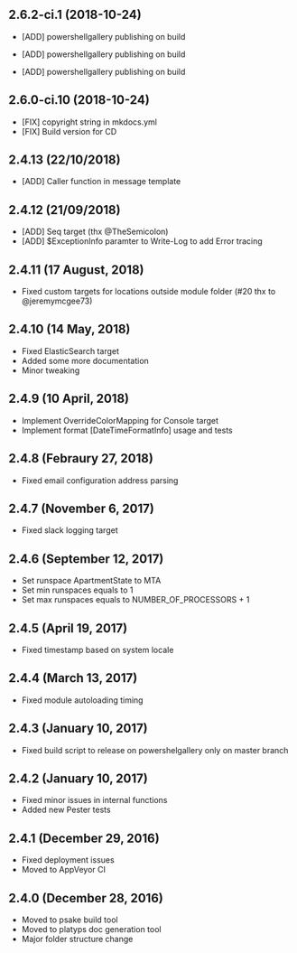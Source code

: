 ## 2.6.2-ci.1 (2018-10-24)

- [ADD] powershellgallery publishing on build


- [ADD] powershellgallery publishing on build


- [ADD] powershellgallery publishing on build


## 2.6.0-ci.10 (2018-10-24)

- [FIX] copyright string in mkdocs.yml
- [FIX] Build version for CD

## 2.4.13 (22/10/2018)

- [ADD] Caller function in message template

## 2.4.12 (21/09/2018)

- [ADD] Seq target (thx @TheSemicolon)
- [ADD] $ExceptionInfo paramter to Write-Log to add Error tracing

## 2.4.11 (17 August, 2018)

- Fixed custom targets for locations outside module folder (#20 thx to @jeremymcgee73)

## 2.4.10 (14 May, 2018)

- Fixed ElasticSearch target
- Added some more documentation
- Minor tweaking

## 2.4.9 (10 April, 2018)

- Implement OverrideColorMapping for Console target
- Implement format [DateTimeFormatInfo] usage and tests

## 2.4.8 (Febraury 27, 2018)

- Fixed email configuration address parsing

## 2.4.7 (November 6, 2017)

- Fixed slack logging target

## 2.4.6 (September 12, 2017)

- Set runspace ApartmentState to MTA
- Set min runspaces equals to 1
- Set max runspaces equals to NUMBER_OF_PROCESSORS + 1

## 2.4.5 (April 19, 2017)

- Fixed timestamp based on system locale

## 2.4.4 (March 13, 2017)

- Fixed module autoloading timing

## 2.4.3 (January 10, 2017)

- Fixed build script to release on powershelgallery only on master branch

## 2.4.2 (January 10, 2017)

- Fixed minor issues in internal functions
- Added new Pester tests

## 2.4.1 (December 29, 2016)

- Fixed deployment issues
- Moved to AppVeyor CI

## 2.4.0 (December 28, 2016)

- Moved to psake build tool
- Moved to platyps doc generation tool
- Major folder structure change



